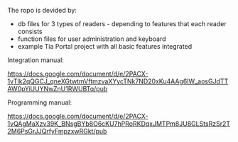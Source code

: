 The ropo is devided by:

- db files for 3 types of readers - depending to features that each reader consists
- function files for user administration and keyboard
- example Tia Portal project with all basic features integrated

Integration manual: 

https://docs.google.com/document/d/e/2PACX-1vTIk2qQGCJ_qneXGtwtmVftmzvaXYycTNk7ND20xKu4AAg6IW_aosGJdTTAW0pYiUUYNwZnU1RWUBTq/pub

Programming manual: 

https://docs.google.com/document/d/e/2PACX-1vQAgMaXzv39K_BNsgBYb8O6cKU7hPRoRKDqxJMTPm8JU8GLStsRzSr2T2M6PsGrJJQrfyFmpzxwRGkt/pub
